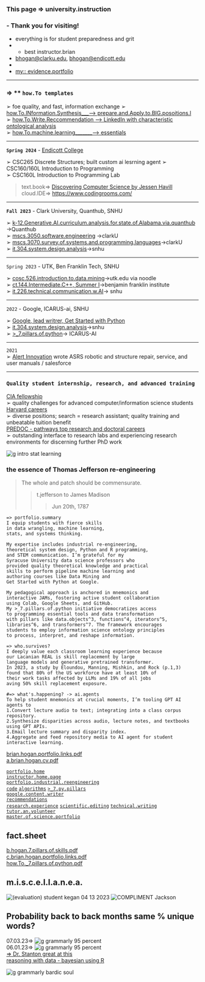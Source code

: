 ### This page => university.instruction  
### - Thank you for visiting!
- everything is for student preparedness and grit
- - best instructor.brian
- <bhogan@clarku.edu>, <bhogan@endicott.edu>
- 
- [my:: evidence.portfolio](https://github.com/bbe2/portfolio)  

-------------
### => ** **`how.To templates`**  
➢ foe quality, and fast, information exchange
➢ [how.To.INformation.Synthesis___--> prepare.and.Apply.to.BIG.posoitions.l](https://docs.google.com/document/d/1qlqpbJyMVOGaLuswjlRD1ZKvXutZk5N1IGpMZ4CNkOc/edit?usp=sharing)  
➢ [how.To.Write.Reccommendation --> LinkedIn with characteristic ontological analysis](https://docs.google.com/document/d/1gqxm7BhsH2d27BsuvaG3HDBu0CTQT2eVKzbjRxHLe34/edit?usp=sharing)   
➢ [how.To.machine.learning_______--> essentials](https://github.com/bbe2/instructor.brian/tree/how.To.machine.learning)  

--------

**`Spring 2024`**  - [Endicott College](https://www.endicott.edu/academics/schools/science-technology)  

➢ CSC265 Discrete Structures; built custom ai lesrning agent 
➢ CSC160/160L Introduction to Programming  
➢ CSC160L Introduction to Programming Lab  
> text.book=> [Discovering Computer Science by Jessen Havill](https://www.discoveringcs.net/)  
> cloud.IDE=> https://www.codingrooms.com/  

--------

**`Fall 2023`**  - Clark University, Quanthub, SNHU 

➢ [k-12.Generative.AI.curriculum.analysis.for.state.of.Alabama.via.quanthub](https://github.com/bbe2/instructor.brian/tree/k.12.gen.ai.alabama) ->Quanthub  
➢ [mscs.3050.software.engineering](https://github.com/bbe2/instructor.brian/tree/mscs.3070.survey.of.systems.and.programming.languages) ->clarkU  
➢ [mscs.3070.survey.of.systems.and.programming.languages](https://github.com/bbe2/instructor.brian/tree/mscs.3070.survey.of.systems.and.programming.languages)->clarkU  
➢ [it.304.system.design.analysis](https://github.com/bbe2/instructor.brian/tree/it.304.fall.2023)->snhu  

--------

`Spring 2023` - UTK, Ben Franklin Tech, SNHU  

➢ [cosc.526.introduction.to.data.mining](https://github.com/bbe2/professor/tree/cosc.526.intro.to.data.Mining.utk.edu)->utk.edu via noodle  
➢ [ct.144.Intermediate.C++, Summer I](https://github.com/bbe2/professor/tree/ct.144.intermedat.C%2B%2B)->benjamin franklin institute  
➢ [it.226.technical.communication.w.AI](https://github.com/bbe2/professor/tree/it.226.technical.communication.w.ai)-> snhu  

--------

`2022` - Google, ICARUS-ai, SNHU  

➢ [Google, lead writrer, Get Started with Python](https://www.coursera.org/learn/get-started-with-python)  
➢ [it.304.system.design.analysis](https://github.com/bbe2/IT.304.Fall.2022)->snhu  
➢ [>_7.pillars.of.python](https://github.com/bbe2/instructor.brian/tree/7.pillars.of.python)-> ICARUS-AI  

--------

`2021`   
➢ [Alert Innovation](https://www.alertinnovation.com/) wrote ASRS robotic and structure repair, service, and user manuals  / salesforce  

---------

### **`Quality student internship, research, and advanced training`**   
[CIA fellowship](https://www.cia.gov/careers/student-programs/)  
➢ quality challenges for advanced computer/information science students   
[Harvard careers](https://sjobs.brassring.com/TGnewUI/Search/Home/Home?partnerid=25240&siteid=5341#home)  
➢ diverse positions; search = research assistant; quality training and unbeatable tuition benefit  
[PREDOC - pathways top research and doctoral careers](https://predoc.org/)  
➢ outstanding interface to research labs and experiencing research environments for discerning further PhD work  

![g intro stat learning](https://github.com/bbe2/instructor.brian/assets/59778456/48c1593c-efc1-4958-9785-73361e1c6b43)


### the essence of Thomas Jefferson re-engineering    
> The whole and patch should be commensurate.  
>> t.jefferson to James Madison  
>>> Jun 20th, 1787


```
=> portfolio.summary
I equip students with fierce skills
in data wrangling, machine learning,
stats, and systems thinking.

My expertise includes industrial re-engineering,
theoretical system design, Python and R programming,
and STEM communication. I’m grateful for my
Syracuse University data science professors who
provided quality theoretical knowledge and practical
skills to perform pipeline machine learning and
authoring courses like Data Mining and
Get Started with Python at Google.

My pedagogical approach is anchored in mnemonics and
interactive JAMs, fostering active student collaboration
using Colab, Google Sheets, and GitHub.
My >_7.pillars.of.python initiative democratizes access
to programming essential tools and data transformation
with pillars like data.objects^3, functions^4, iterators^5,
libraries^6, and transformers^7. The framework encourages
students to employ information science ontology principles
to process, interpret, and reshape information.

=> who.survives? 
I deeply value each classroom learning experience because
our Lacanian REAL is skill replacement by large
language models and generative pretrained transformer.
In 2023, a study by Eloundou, Manning, Mishkin, and Rock (p.1,3)
found that 80% of the US workforce have at least 10% of
their work tasks affected by LLMs and 19% of all jobs 
aving 50% skill replacement exposure. 

#=> what's.happening? -> ai.agents  
To help student mnemonics at crucial moments, I’m tooling GPT AI agents to  
1.Convert lecture audio to text; integrating into a class corpus repository.  
2.Synthesize disparities across audio, lecture notes, and textbooks using GPT APIs.  
3.Email lecture summary and disparity index.  
4.Aggregate and feed repository media to AI agent for student interactive learning.  

```  
[brian.hogan.portfolio.links.pdf](https://github.com/bbe2/portfolio/files/12888856/brian.hogan.portfolio.links.pdf)  
[a.brian.hogan.cv.pdf](https://github.com/bbe2/instructor.brian/files/14899845/a.brian.hogan.cv.pdf)  

[`portfolio.home`](https://github.com/bbe2/portfolio)  
[`instructor.home.page`](https://github.com/bbe2/instructor.brian)  
[`portfolio.industrial.reengineering`](https://github.com/bbe2/portfolio/tree/reengineering)  
[`code`](https://github.com/bbe2/portfolio/tree/code) [`algorithms`](https://github.com/bbe2/professor.full.brain/tree/algorithms) [`>_7.py.pillars`](https://github.com/bbe2/portfolio/tree/%3E_7_Pillars_of_Python)  
[`google.content.writer`](https://github.com/bbe2/portfolio/tree/tech_curriculum_an_GwG)  
[`recommendations`](https://github.com/bbe2/portfolio/tree/reference_recommend)    
[`research.experience`](https://github.com/bbe2/portfolio/tree/research_experience ) [`scientific.editing`](https://github.com/bbe2/portfolio/tree/scientific_edit) [`technical.writing`](https://github.com/bbe2/portfolio/tree/tech_write)  
[`tutor.an.volunteer`](https://github.com/bbe2/portfolio/tree/tutor_volunteer)  
[`master.of.science.portfolio`](https://github.com/bbe2/portfolio/tree/master_portfolio)  

## fact.sheet    
[b.hogan.7.pillars.of.skills.pdf](https://github.com/bbe2/instructor.brian/files/12529580/7.pillars.of.skills.pdf)  
[c.brian.hogan.portfolio.links.pdf](https://github.com/bbe2/instructor.brian/files/13191446/c.brian.hogan.portfolio.links.pdf)  
[how.To._7.pillars.of.python.pdf](https://github.com/bbe2/instructor.brian/files/13370832/how.To._7.pillars.of.python.pdf)  


## m.i.s.c.e.l.l.a.n.e.a.  
![(evaluation) student kegan 04 13 2023](https://github.com/bbe2/professor/assets/59778456/356cefc6-475e-472f-8b75-e23c5b5b38b9)
![COMPLIMENT Jackson](https://github.com/bbe2/professor/assets/59778456/55b15676-2ea6-490f-9bc1-86e85acf230a)  


## Probability back to back months same % unique words?  
07.03.23=> ![g grammarly 95 percent](https://github.com/bbe2/professor.full.brain/assets/59778456/ad5d8a3e-212d-43db-b0ed-3268f2f31e1a)  
06.01.23=> ![g grammarly 95 percent](https://github.com/bbe2/professor.full.brain/assets/59778456/ad5d8a3e-212d-43db-b0ed-3268f2f31e1a)  
[=> Dr. Stanton great at this](https://scholar.google.com/citations?hl=en&user=0UPnd6oAAAAJ)  
[reasoning with data - bayesian using R](https://www.amazon.com/Reasoning-Data-Introduction-Traditional-Statistics/dp/1462530265/ref=sr_1_1?crid=30HT063V488UM&keywords=stanton+statistics&qid=1694036862&sprefix=stanton+statistic%2Caps%2C125&sr=8-1)  

![g grammarly bardic soul](https://github.com/bbe2/instructor.brian/assets/59778456/03517759-f9c7-4f26-b956-c9ce02aa8157)  
